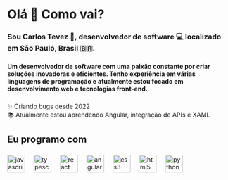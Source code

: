 <h1 align="left">Olá 🌟 Como vai?</h1>

###

<h3 align="left">Sou Carlos Tevez 👋, desenvolvedor de software 💻 localizado em São Paulo, Brasil 🇧🇷.</h3>

###

<h4 align="left">Um desenvolvedor de software com uma paixão constante por criar soluções inovadoras e eficientes. Tenho experiência em várias linguagens de programação e atualmente estou focado em desenvolvimento web e tecnologias front-end.</h4>

###

<p align="left">✨ Criando bugs desde 2022<br>📚 Atualmente estou aprendendo Angular, integração de APIs e XAML<br>

###

<h2 align="left">Eu programo com</h2>

###

<div align="left">
  <img src="https://cdn.jsdelivr.net/gh/devicons/devicon/icons/javascript/javascript-original.svg" height="40" alt="javascript logo"  />
  <img width="12" />
  <img src="https://cdn.jsdelivr.net/gh/devicons/devicon/icons/typescript/typescript-original.svg" height="40" alt="typescript logo"  />
  <img width="12" />
  <img src="https://cdn.jsdelivr.net/gh/devicons/devicon/icons/react/react-original.svg" height="40" alt="react logo"  />
  <img width="12" />
  <img src="https://cdn.jsdelivr.net/gh/devicons/devicon/icons/angularjs/angularjs-original.svg" height="40" alt="angularjs logo"  />
  <img width="12" />
  <img src="https://cdn.jsdelivr.net/gh/devicons/devicon/icons/css3/css3-original.svg" height="40" alt="css3 logo"  />
  <img width="12" />
  <img src="https://cdn.jsdelivr.net/gh/devicons/devicon/icons/html5/html5-original.svg" height="40" alt="html5 logo"  />
  <img width="12" />
  <img src="https://cdn.jsdelivr.net/gh/devicons/devicon/icons/python/python-original.svg" height="40" alt="python logo"  />
</div>

###
